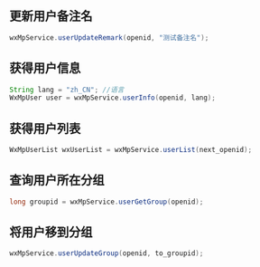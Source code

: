 ## 更新用户备注名
```java
wxMpService.userUpdateRemark(openid, "测试备注名");
```

## 获得用户信息
```java
String lang = "zh_CN"; //语言
WxMpUser user = wxMpService.userInfo(openid, lang);
```

## 获得用户列表
```java
WxMpUserList wxUserList = wxMpService.userList(next_openid);
```

## 查询用户所在分组
```java
long groupid = wxMpService.userGetGroup(openid);
```

## 将用户移到分组
```java
wxMpService.userUpdateGroup(openid, to_groupid);
```
